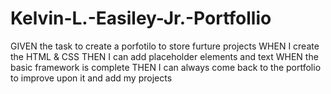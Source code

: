 # Kelvin-L.-Easiley-Jr.-Portfollio
 
GIVEN the task to create a porfotilo to store furture projects
WHEN I create the HTML & CSS
THEN I can add placeholder elements and text 
WHEN the basic framework is complete 
THEN I can always come back to the portfolio to improve upon it and add my projects
